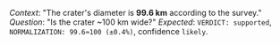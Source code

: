 *Context*: "The crater's diameter is **99.6 km** according to the survey."
*Question*: "Is the crater ~100 km wide?"
*Expected*: `VERDICT: supported`, `NORMALIZATION: 99.6≈100 (±0.4%)`, confidence `likely`.
